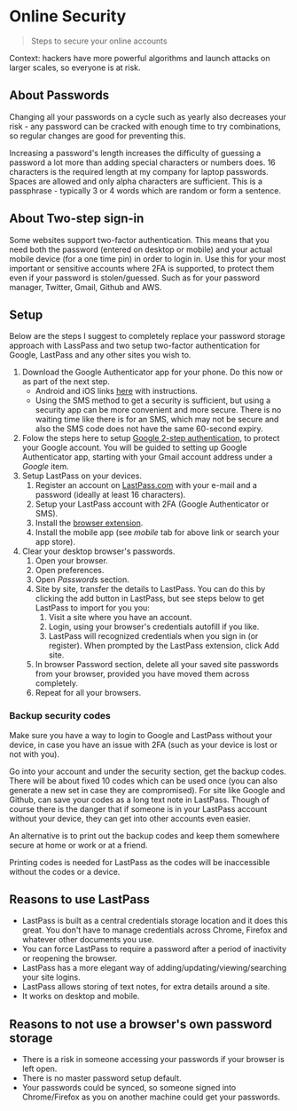 # Online Security
> Steps to secure your online accounts

Context: hackers have more powerful algorithms and launch attacks on larger scales, so everyone is at risk.

## About Passwords

Changing all your passwords on a cycle such as yearly also decreases your risk - any password can be cracked with enough time to try combinations, so regular changes are good for preventing this.

Increasing a password's length increases the difficulty of guessing a password a lot more than adding special characters or numbers does. 16 characters is the required length at my company for laptop passwords. Spaces are allowed and only alpha characters are sufficient. This is a passphrase - typically 3 or 4 words which are random or form a sentence.

## About Two-step sign-in

Some websites support two-factor authentication. This means that you need both the password (entered on desktop or mobile) and your actual mobile device (for a one time pin) in order to login in. Use this for your most important or sensitive accounts where 2FA is supported, to protect them even if your password is stolen/guessed. Such as for your password manager, Twitter, Gmail, Github and AWS.

## Setup 

Below are the steps I suggest to completely replace your password storage approach with LassPass and two setup two-factor authentication for Google, LastPass and any other sites you wish to.

1. Download the Google Authenticator app for your phone. Do this now or as part of the next step.
    - Android and iOS links [here](https://support.google.com/accounts/answer/1066447) with instructions. 
    - Using the SMS method to get a security is sufficient, but using a security app can be more convenient and more secure. There is no waiting time like there is for an SMS, which may not be secure and also the SMS code does not have the same 60-second expiry.
1. Folow the steps here to setup [Google 2-step authentication](https://www.google.com/landing/2step/), to protect your Google account. You will be guided to setting up Google Authenticator app, starting with your Gmail account address under a _Google_ item.
1. Setup LastPass on your devices.
    1. Register an account on [LastPass.com](https://www.lastpass.com/) with your e-mail and a password (ideally at least 16 characters).
    1. Setup your LastPass account with 2FA (Google Authenticator or SMS).
    1. Install the [browser extension](https://lastpass.com/misc_download2.php).
    1. Install the mobile app (see _mobile_ tab for above link or search your app store).
1. Clear your desktop browser's passwords.
    1. Open your browser.
    1. Open preferences.
    1. Open _Passwords_ section.
    1. Site by site, transfer the details to LastPass. You can do this by clicking the add button in LastPass, but see steps below to get LastPass to import for you you:
        1. Visit a site where you have an account.
        1. Login, using your browser's credentials autofill if you like.
        1. LastPass will recognized credentials when you sign in (or register). When prompted by the LastPass extension, click Add site.
    1. In browser Password section, delete all your saved site passwords from your browser, provided you have moved them across completely.
    1. Repeat for all your browsers.
    
### Backup security codes

Make sure you have a way to login to Google and LastPass without your device, in case you have an issue with 2FA (such as your device is lost or not with you).

Go into your account and under the security section, get the backup codes. There will be about fixed 10 codes which can be used once (you can also generate a new set in case they are compromised). For site like Google and Github, can save your codes as a long text note in LastPass. Though of course there is the danger that if someone is in your LastPass account without your device, they can get into other accounts even easier.

An alternative is to print out the backup codes and keep them somewhere secure at home or work or at a friend.

Printing codes is needed for LastPass as the codes will be inaccessible without the codes or a device.

## Reasons to use LastPass

- LastPass is built as a central credentials storage location and it does this great. You don't have to manage credentials across Chrome, Firefox and whatever other documents you use. 
- You can force LastPass to require a password after a period of inactivity or reopening the browser.
- LastPass has a more elegant way of adding/updating/viewing/searching your site logins.
- LastPass allows storing of text notes, for extra details around a site.
- It works on desktop and mobile. 

## Reasons to not use a browser's own password storage

- There is a risk in someone accessing your passwords if your browser is left open.
- There is no master password setup default.
- Your passwords could be synced, so someone signed into Chrome/Firefox as you on another machine could get your passwords. 
